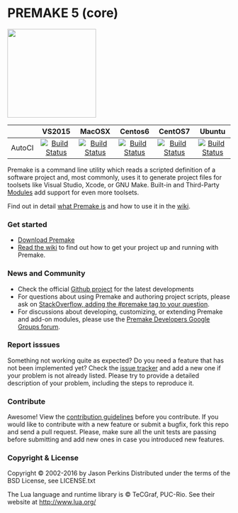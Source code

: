 # PREMAKE 5 (core)
<img src="https://premake.github.io/premake-logo.png" width="200" height="200" />

|     | VS2015 | MacOSX | Centos6 | CentOS7 | Ubuntu |
| :--- | :---: | :---: | :---: | :---: | :---: |
| AutoCI | [![Build Status](https://***REMOVED***/autoci/badges/blizzard/premake/master-windows)](https://***REMOVED***/job/blizzard-premake-master) | [![Build Status](https://***REMOVED***/autoci/badges/blizzard/premake/master-osx)](https://***REMOVED***/job/blizzard-premake-master) | [![Build Status](https://***REMOVED***/autoci/badges/blizzard/premake/master-centos6)](https://***REMOVED***/job/blizzard-premake-master)| [![Build Status](https://***REMOVED***/autoci/badges/blizzard/premake/master-centos7)](https://***REMOVED***/job/blizzard-premake-master) | [![Build Status](https://***REMOVED***/autoci/badges/blizzard/premake/master-ubuntu)](https://***REMOVED***/job/blizzard-premake-master) |

Premake is a command line utility which reads a scripted definition of a software project and, most commonly, uses it to generate project files for toolsets like Visual Studio, Xcode, or GNU Make. Built-in and Third-Party [Modules](https://github.com/premake/premake-core/wiki/Modules) add support for even more toolsets.

Find out in detail [what Premake is](https://github.com/premake/premake-core/wiki/What-Is-Premake) and how to use it in the [wiki](https://github.com/premake/premake-core/wiki).

### Get started

* [Download Premake](http://premake.github.io/download.html)
* [Read the wiki](https://github.com/premake/premake-core/wiki) to find out how to get your project up and running with Premake.


### News and Community

* Check the official [Github project](https://github.com/premake/premake-core) for the latest developments
* For questions about using Premake and authoring project scripts, please ask on [StackOverflow, adding the #premake tag to your question](http://stackoverflow.com/questions/tagged/premake).
* For discussions about developing, customizing, or extending Premake and add-on modules, please use the [Premake Developers Google Groups forum](https://groups.google.com/forum/#!forum/premake-development).

### Report isssues

Something not working quite as expected? Do you need a feature that has not been implemented yet? Check the [issue tracker](https://github.com/premake/premake-core/issues) and add a new one if your problem is not already listed. Please try to provide a detailed description of your problem, including the steps to reproduce it.

### Contribute

Awesome! View the [contribution guidelines](https://github.com/premake/premake-core/wiki/Contribution-Guidelines) before you contribute. If you would like to contribute with a new feature or submit a bugfix, fork this repo and send a pull request. Please, make sure all the unit tests are passing before submitting and add new ones in case you introduced new features.

### Copyright & License

Copyright &copy; 2002-2016 by Jason Perkins
Distributed under the terms of the BSD License, see LICENSE.txt

The Lua language and runtime library is &copy; TeCGraf, PUC-Rio.
See their website at http://www.lua.org/
